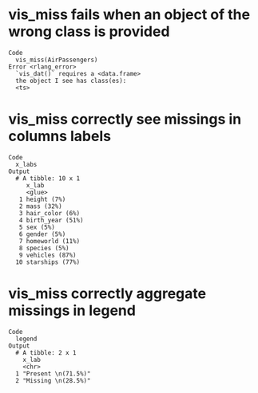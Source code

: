 # vis_miss fails when an object of the wrong class is provided

    Code
      vis_miss(AirPassengers)
    Error <rlang_error>
      `vis_dat()` requires a <data.frame>
      the object I see has class(es):
      <ts>

# vis_miss correctly see missings in columns labels

    Code
      x_labs
    Output
      # A tibble: 10 x 1
         x_lab           
         <glue>          
       1 height (7%)     
       2 mass (32%)      
       3 hair_color (6%) 
       4 birth_year (51%)
       5 sex (5%)        
       6 gender (5%)     
       7 homeworld (11%) 
       8 species (5%)    
       9 vehicles (87%)  
      10 starships (77%) 

# vis_miss correctly aggregate missings in legend

    Code
      legend
    Output
      # A tibble: 2 x 1
        x_lab              
        <chr>              
      1 "Present \n(71.5%)"
      2 "Missing \n(28.5%)"

